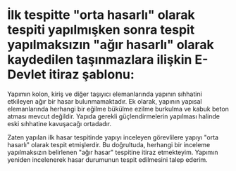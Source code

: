 # İlk tespitte "orta hasarlı" olarak tespiti yapılmışken sonra tespit yapılmaksızın "ağır hasarlı" olarak kaydedilen taşınmazlara ilişkin E-Devlet itiraz şablonu:

Yapımın kolon, kiriş ve diğer taşıyıcı elemanlarında yapının sıhhatini etkileyen ağır bir hasar bulunmamaktadır. Ek olarak, yapının yapısal elemanlarında herhangi bir eğilme bükülme ezilme burkulma ve kabuk beton atması mevcut değildir. Yapıda gerekli güçlendirmelerin yapılması halinde eski sıhhatine kavuşacağı ortadadır.

Zaten yapılan ilk hasar tespitinde yapıyı inceleyen görevlilere yapıyı "orta hasarlı" olarak tespit etmişlerdir. Bu doğrultuda, herhangi bir inceleme yapılmaksızın belirlenen "ağır hasar" tespitine itiraz etmekteyim. Yapımın yeniden incelenerek hasar durumunun tespit edilmesini talep ederim.
